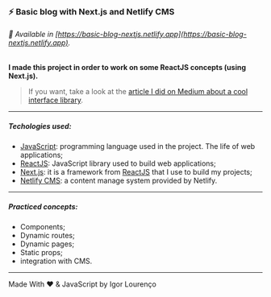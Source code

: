 ### ⚡ Basic blog with Next.js and Netlify CMS

###### 👾 Available in [https://basic-blog-nextjs.netlify.app](https://basic-blog-nextjs.netlify.app).

**I made this project in order to work on some ReactJS concepts (using Next.js).**

> If you want, take a look at the [article I did on Medium about a cool interface library](https://medium.com/igor-js/chakra-ui-facilitando-o-front-end-javascript-aabcade75f09).

---

##### Techologies used:

* [JavaScript](https://www.javascript.com/): programming language used in the project. The life of web applications;
* [ReactJS](https://pt-br.reactjs.org/): JavaScript library used to build web applications;
* [Next.js](http://nextjs.org/): it is a framework from [ReactJS](https://pt-br.reactjs.org/) that I use to build my projects;
* [Netlify CMS](https://www.netlifycms.org/): a content manage system provided by Netlify.

---

##### Practiced concepts:
* Components;
* Dynamic routes;
* Dynamic pages;
* Static props;
* integration with CMS.

---

Made With ❤️ & JavaScript by Igor Lourenço
